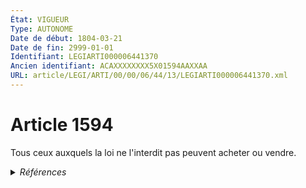 ```yaml
---
État: VIGUEUR
Type: AUTONOME
Date de début: 1804-03-21
Date de fin: 2999-01-01
Identifiant: LEGIARTI000006441370
Ancien identifiant: ACAXXXXXXXX5X01594AAXXAA
URL: article/LEGI/ARTI/00/00/06/44/13/LEGIARTI000006441370.xml
---
```


<h1>Article 1594</h1>

Tous ceux auxquels la loi ne l'interdit pas peuvent acheter ou vendre.


<details>
  <summary><em>Références</em></summary>

  <h2>Références faites par l'article</h2>
  
  <ul>
    <li>
      CODIFICATION source Loi 1804-03-06
    </li>
    <li>
      CREATION source Loi 1804-03-06 promulguée le 16 mars 1804
    </li>
  </ul>
</details>
